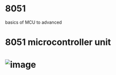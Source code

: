 # 8051
basics of MCU to advanced 
# 8051 microcontroller unit 
# ![image](https://github.com/user-attachments/assets/65291441-c2d0-47f1-be1c-ffe09430f34c)
